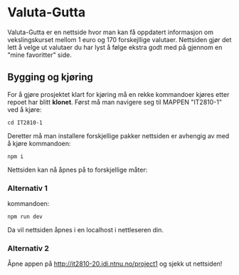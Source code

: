 # Valuta-Gutta 

Valuta-Gutta er en nettside hvor man kan få oppdatert informasjon om vekslingskurset mellom 1 euro og 170 forskejllige valutaer. Nettsiden gjør det lett å velge ut valutaer du har lyst å følge ekstra godt med på gjennom en "mine favoritter" side. 

## Bygging og kjøring

For å gjøre prosjektet klart for kjøring må en rekke kommandoer kjøres etter repoet har blitt **klonet**. Først må man navigere seg til MAPPEN "IT2810-1" ved å kjøre:
```
cd IT2810-1
```

Deretter må man installere forskjellige pakker nettsiden er avhengig av med å kjøre kommandoen:
```
npm i
```

Nettsiden kan nå åpnes på to forskjellige måter:

### Alternativ 1

kommandoen:
```
npm run dev
```
Da vil nettsiden åpnes i en localhost i nettleseren din.

### Alternativ 2

Åpne appen på http://it2810-20.idi.ntnu.no/project1 og sjekk ut nettsiden! 
